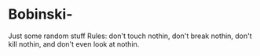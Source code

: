 # Bobinski-
Just some random stuff
Rules: don't touch nothin, don't break nothin, don't kill nothin, and don't even look at nothin.
